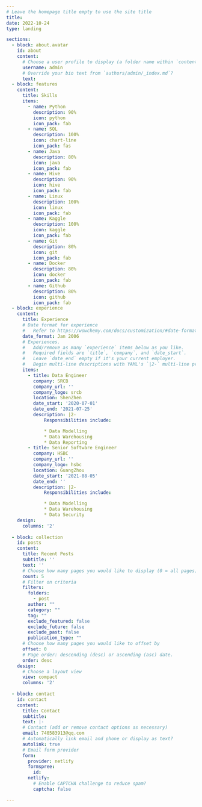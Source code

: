 ```yaml
---
# Leave the homepage title empty to use the site title
title:
date: 2022-10-24
type: landing

sections:
  - block: about.avatar
    id: about
    content:
      # Choose a user profile to display (a folder name within `content/authors/`)
      username: admin
      # Override your bio text from `authors/admin/_index.md`?
      text:
  - block: features
    content:
      title: Skills
      items:
        - name: Python
          description: 90%
          icon: python
          icon_pack: fab
        - name: SQL
          description: 100%
          icon: chart-line
          icon_pack: fas
        - name: Java
          description: 80%
          icon: java
          icon_pack: fab
        - name: Hive
          description: 90%
          icon: hive
          icon_pack: fab
        - name: Linux
          description: 100%
          icon: linux
          icon_pack: fab
        - name: Kaggle
          description: 100%
          icon: kaggle
          icon_pack: fab
        - name: Git
          description: 80%
          icon: git
          icon_pack: fab
        - name: Docker
          description: 80%
          icon: docker
          icon_pack: fab
        - name: Github
          description: 80%
          icon: github
          icon_pack: fab
  - block: experience
    content:
      title: Experience
      # Date format for experience
      #   Refer to https://wowchemy.com/docs/customization/#date-format
      date_format: Jan 2006
      # Experiences.
      #   Add/remove as many `experience` items below as you like.
      #   Required fields are `title`, `company`, and `date_start`.
      #   Leave `date_end` empty if it's your current employer.
      #   Begin multi-line descriptions with YAML's `|2-` multi-line prefix.
      items:
        - title: Data Engineer
          company: SRCB
          company_url: ''
          company_logo: srcb
          location: ShenZhen
          date_start: '2020-07-01'
          date_end: '2021-07-25'
          description: |2-
              Responsibilities include:

              * Data Modelling
              * Data Warehousing
              * Data Reporting
        - title: Senior Software Engineer
          company: HSBC
          company_url: ''
          company_logo: hsbc
          location: GuangZhou
          date_start: '2021-08-05'
          date_end: ''
          description: |2-
              Responsibilities include:

              * Data Modelling
              * Data Warehousing
              * Data Security
    design:
      columns: '2'
  
  - block: collection
    id: posts
    content:
      title: Recent Posts
      subtitle: ''
      text: ''
      # Choose how many pages you would like to display (0 = all pages)
      count: 5
      # Filter on criteria
      filters:
        folders:
          - post
        author: ""
        category: ""
        tag: ""
        exclude_featured: false
        exclude_future: false
        exclude_past: false
        publication_type: ""
      # Choose how many pages you would like to offset by
      offset: 0
      # Page order: descending (desc) or ascending (asc) date.
      order: desc
    design:
      # Choose a layout view
      view: compact
      columns: '2'
 
  - block: contact
    id: contact
    content:
      title: Contact
      subtitle:
      text: |-
      # Contact (add or remove contact options as necessary)
      email: 740583913@qq.com
      # Automatically link email and phone or display as text?
      autolink: true
      # Email form provider
      form:
        provider: netlify
        formspree:
          id:
        netlify:
          # Enable CAPTCHA challenge to reduce spam?
          captcha: false

---
```

